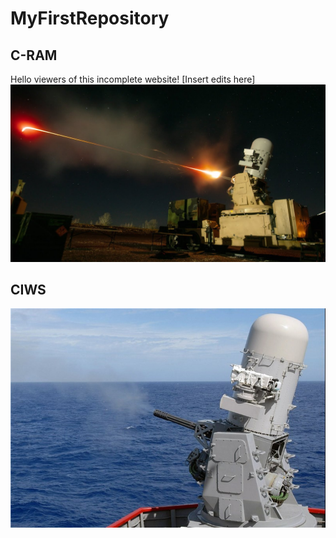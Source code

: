 # MyFirstRepository
## C-RAM
Hello viewers of this incomplete website!
[Insert edits here]
![C-RAM](C-RAM.jpg "Test 1")
## CIWS
![CIWSII](CIWSII.jpg "Test 2!")
